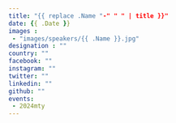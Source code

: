 ```yaml
---
title: "{{ replace .Name "-" " " | title }}"
date: {{ .Date }}
images : 
 - "images/speakers/{{ .Name }}.jpg"
designation : ""
country: ""
facebook: ""
instagram: ""
twitter: ""
linkedin: ""
github: ""
events: 
 - 2024mty
---
```

